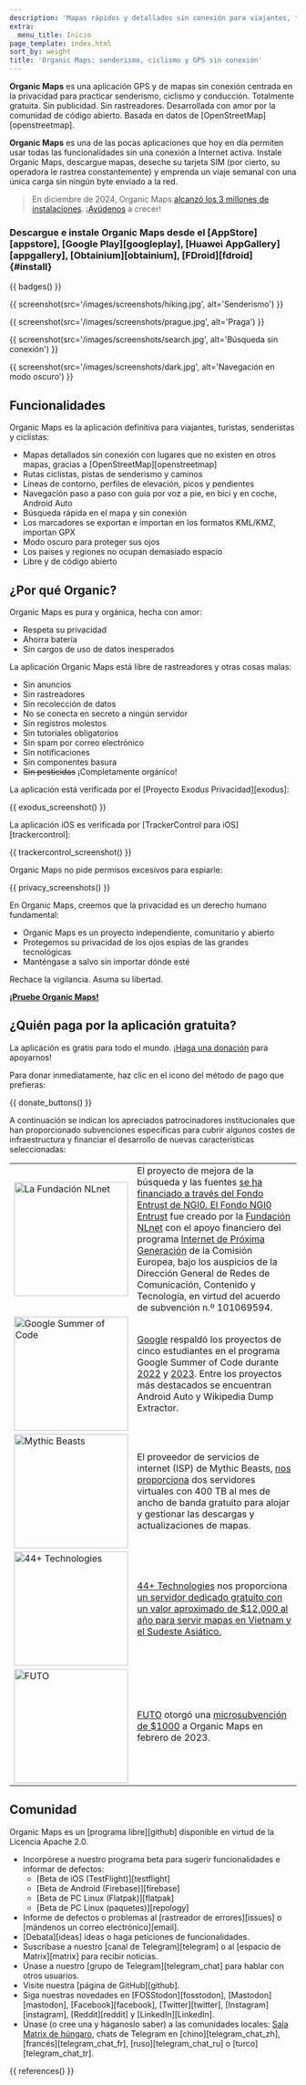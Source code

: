 ```yaml
---
description: 'Mapas rápidos y detallados sin conexión para viajantes, turistas, conductores, senderistas y ciclistas creados por los fundadores de MapsWithMe (Maps.Me).'
extra:
  menu_title: Inicio
page_template: index.html
sort_by: weight
title: 'Organic Maps: senderismo, ciclismo y GPS sin conexión'
---
```


**Organic Maps** es una aplicación GPS y de mapas sin conexión centrada en la privacidad para practicar senderismo, ciclismo y conducción. Totalmente gratuita. Sin publicidad. Sin rastreadores. Desarrollada con amor por la comunidad de código abierto. Basada en datos de [OpenStreetMap][openstreetmap].

**Organic Maps** es una de las pocas aplicaciones que hoy en día permiten usar todas las funcionalidades sin una conexión a Internet activa. Instale Organic Maps, descargue mapas, deseche su tarjeta SIM (por cierto, su operadora le rastrea constantemente) y emprenda un viaje semanal con una única carga sin ningún byte enviado a la red.

> En diciembre de 2024, Organic Maps [alcanzó los 3 millones de instalaciones](@/news/2024-12-20/411/index.md). ¡[Ayúdenos](@/donate/index.md) a crecer!

### Descargue e instale Organic Maps desde el [AppStore][appstore], [Google Play][googleplay], [Huawei AppGallery][appgallery], [Obtainium][obtainium], [FDroid][fdroid] {#install}

{{ badges() }}

{{ screenshot(src='/images/screenshots/hiking.jpg', alt='Senderismo') }}

{{ screenshot(src='/images/screenshots/prague.jpg', alt='Praga') }}

{{ screenshot(src='/images/screenshots/search.jpg', alt='Búsqueda sin
conexión') }}

{{ screenshot(src='/images/screenshots/dark.jpg', alt='Navegación en modo
oscuro') }}

## Funcionalidades

Organic Maps es la aplicación definitiva para viajantes, turistas,
senderistas y ciclistas:

- Mapas detallados sin conexión con lugares que no existen en otros mapas,
  gracias a [OpenStreetMap][openstreetmap]
- Rutas ciclistas, pistas de senderismo y caminos
- Líneas de contorno, perfiles de elevación, picos y pendientes
- Navegación paso a paso con guía por voz a pie, en bici y en coche, Android
  Auto
- Búsqueda rápida en el mapa y sin conexión
- Los marcadores se exportan e importan en los formatos KML/KMZ, importan
  GPX
- Modo oscuro para proteger sus ojos
- Los países y regiones no ocupan demasiado espacio
- Libre y de código abierto

## ¿Por qué Organic?

Organic Maps es pura y orgánica, hecha con amor:

- Respeta su privacidad
- Ahorra batería
- Sin cargos de uso de datos inesperados

La aplicación Organic Maps está libre de rastreadores y otras cosas malas:

- Sin anuncios
- Sin rastreadores
- Sin recolección de datos
- No se conecta en secreto a ningún servidor
- Sin registros molestos
- Sin tutoriales obligatorios
- Sin spam por correo electrónico
- Sin notificaciones
- Sin componentes basura
- ~~Sin pesticidas~~ ¡Completamente orgánico!

La aplicación está verificada por el [Proyecto Exodus Privacidad][exodus]:

{{ exodus_screenshot() }}

La aplicación iOS es verificada por [TrackerControl para
iOS][trackercontrol]:

{{ trackercontrol_screenshot() }}

Organic Maps no pide permisos excesivos para espiarle:

{{ privacy_screenshots() }}

En Organic Maps, creemos que la privacidad es un derecho humano fundamental:

- Organic Maps es un proyecto independiente, comunitario y abierto
- Protegemos su privacidad de los ojos espías de las grandes tecnológicas
- Manténgase a salvo sin importar dónde esté

Rechace la vigilancia. Asuma su libertad.

**[¡Pruebe Organic Maps!](#install)**

## ¿Quién paga por la aplicación gratuita?

La aplicación es gratis para todo el mundo. ¡[Haga una
donación](@/donate/index.es.md) para apoyarnos!

Para donar inmediatamente, haz clic en el icono del método de pago que
prefieras:

{{ donate_buttons() }}

A continuación se indican los apreciados patrocinadores institucionales que
han proporcionado subvenciones específicas para cubrir algunos costes de
infraestructura y financiar el desarrollo de nuevas características
seleccionadas:

<table style="border-spacing: 20px">
<tr>
<td>
<a href="https://nlnet.nl/"><img src="{{ base_url() }}/sponsors/nlnet.svg" alt="La Fundación NLnet" width="200px"></a>
</td>
<td>
El proyecto de mejora de la búsqueda y las fuentes <a href="https://github.com/organicmaps/organicmaps/milestone/7">se ha financiado a través del Fondo Entrust de NGI0. El <a href="https://nlnet.nl/entrust/">Fondo NGI0 Entrust</a> fue creado por la <a href="https://nlnet.nl/">Fundación NLnet</a> con el apoyo financiero del programa <a href="https://www.ngi.eu/">Internet de Próxima Generación</a> de la Comisión Europea, bajo los auspicios de la Dirección General de Redes de Comunicación, Contenido y Tecnología, en virtud del acuerdo de subvención n.º 101069594.

</td>
</tr>
<tr>
<td>
<a href="https://summerofcode.withgoogle.com/"><img src="{{ base_url() }}/sponsors/gsoc.svg" alt="Google Summer of Code" width="200px"></a>

</td>
<td>
<a href="https://summerofcode.withgoogle.com/">Google</a> respaldó los proyectos de cinco estudiantes en el programa Google Summer of Code durante <a Programas href="https://summerofcode.withgoogle.com/programs/2022/organizations/organic-maps">2022</a> y <a href="https://summerofcode.withgoogle.com/programs/2023/organizations/organic-maps">2023</a>. Entre los proyectos más destacados se encuentran Android Auto y Wikipedia Dump Extractor. </td>
</tr>
<tr>
<td>
<a href="https://www.mythic-beasts.com/"><img src="{{ base_url() }}/sponsors/mythic-beasts.png" alt="Mythic Beasts" width="200px"></a>
</td>
<td>
El proveedor de servicios de internet (ISP) de Mythic Beasts, <a href="https://www.mythic-beasts.com/">nos proporciona</a> dos servidores virtuales con 400 TB al mes de ancho de banda gratuito para alojar y gestionar las descargas y actualizaciones de mapas. </td>
</tr>
<tr>
<td>
<a href="https://44plus.vn"><img src="{{ base_url() }}/sponsors/44plus.svg" alt="44+ Technologies" width="200px"></a>
</td>
<td>
<a href="https://44plus.vn">44+ Technologies</a> nos proporciona <a href="https://44plus.vn/organicmaps">un servidor dedicado gratuito con un valor aproximado de $12,000 al año para servir mapas en Vietnam y el Sudeste Asiático.
</td>
</tr>
<tr>
<td>
<a href="https://futo.org"><img src="{{ base_url() }}/sponsors/futo.svg" alt="FUTO" width="200px"></a>
</td>
<td>
<a href="https://futo.org">FUTO</a> otorgó una <a href="https://www.youtube.com/watch?v=fJJclgBHrEw">microsubvención de $1000</a> a Organic Maps en febrero de 2023.
</td>
</tr>
</table>

## Comunidad

Organic Maps es un [programa libre][github] disponible en virtud de la
Licencia Apache 2.0.

- Incorpórese a nuestro programa beta para sugerir funcionalidades e
  informar de defectos:
  * [Beta de iOS (TestFlight)][testflight]
  * [Beta de Android (Firebase)][firebase]
  * [Beta de PC Linux (Flatpak)][flatpak]
  * [Beta de PC Linux (paquetes)][repology]
- Informe de defectos o problemas al [rastreador de errores][issues] o
  [mándenos un correo electrónico][email].
- [Debata][ideas] ideas o haga peticiones de funcionalidades.
- Suscríbase a nuestro [canal de Telegram][telegram] o al [espacio de
  Matrix][matrix] para recibir noticias.
- Únase a nuestro [grupo de Telegram][telegram_chat] para hablar con otros
  usuarios.
- Visite nuestra [página de GitHub][github].
- Siga nuestras novedades en [FOSStodon][fosstodon], [Mastodon][mastodon],
  [Facebook][facebook], [Twitter][twitter], [Instagram][instagram],
  [Reddit][reddit] y [LinkedIn][LinkedIn].
- Únase (o cree una y háganoslo saber) a las comunidades locales: [Sala
  Matrix de
  húngaro](https://matrix.to/#/#organicmapstranslate_hu:matrix.org), chats
  de Telegram en [chino][telegram_chat_zh], [francés][telegram_chat_fr],
  [ruso][telegram_chat_ru] o [turco][telegram_chat_tr].

[fork]: https://es.wikipedia.org/wiki/Bifurcaci%C3%B3n_(desarrollo_de_software)

{{ references() }}
